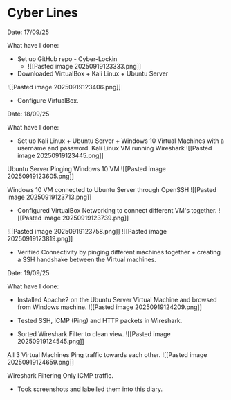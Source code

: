 <h1> Cyber Lines </h1>

Date: 17/09/25

What have I done:

- Set up GitHub repo - Cyber-Lockin
	- ![[Pasted image 20250919123333.png]]
- Downloaded VirtualBox + Kali Linux + Ubuntu Server 

![[Pasted image 20250919123406.png]]


- Configure VirtualBox.

Date: 18/09/25

What have I done:

- Set up Kali Linux + Ubuntu Server + Windows 10 Virtual Machines with a username and password.
Kali Linux VM running Wireshark
![[Pasted image 20250919123445.png]]

Ubuntu Server Pinging Windows 10 VM
![[Pasted image 20250919123605.png]]

Windows 10 VM connected to Ubuntu Server through OpenSSH
![[Pasted image 20250919123713.png]]

- Configured VirtualBox Networking to connect different VM's together.
![[Pasted image 20250919123739.png]]


![[Pasted image 20250919123758.png]]
![[Pasted image 20250919123819.png]]
- Verified Connectivity by pinging different machines together + creating a SSH handshake between the Virtual machines.

Date: 19/09/25

What have I done:

- Installed Apache2 on the Ubuntu Server Virtual Machine and browsed from Windows machine. 
![[Pasted image 20250919124209.png]]


- Tested SSH, ICMP (Ping) and HTTP packets in Wireshark.
- Sorted Wireshark Filter to clean view.
![[Pasted image 20250919124545.png]]

All 3 Virtual Machines Ping traffic towards each other. 
![[Pasted image 20250919124659.png]]

Wireshark Filtering Only ICMP traffic.

- Took screenshots and labelled them into this diary.
